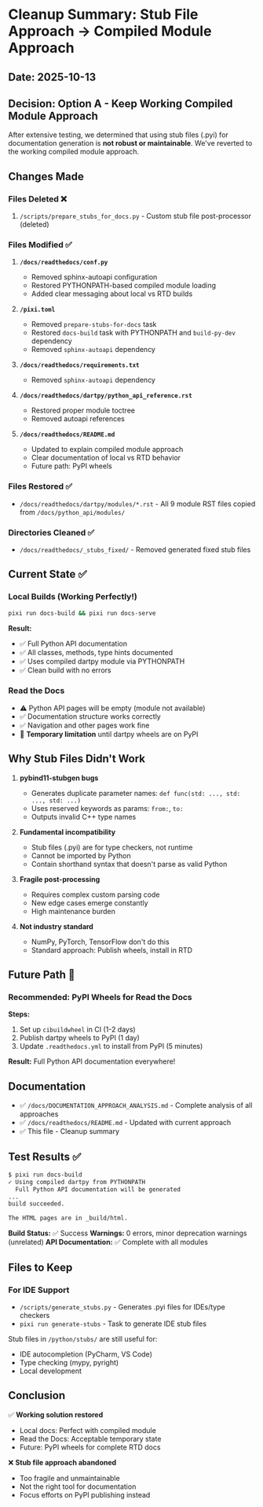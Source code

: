 # Cleanup Summary: Stub File Approach → Compiled Module Approach

## Date: 2025-10-13

## Decision: Option A - Keep Working Compiled Module Approach

After extensive testing, we determined that using stub files (.pyi) for documentation generation is **not robust or maintainable**. We've reverted to the working compiled module approach.

## Changes Made

### Files Deleted ❌
1. `/scripts/prepare_stubs_for_docs.py` - Custom stub file post-processor (deleted)

### Files Modified ✅
1. **`/docs/readthedocs/conf.py`**
   - Removed sphinx-autoapi configuration
   - Restored PYTHONPATH-based compiled module loading
   - Added clear messaging about local vs RTD builds

2. **`/pixi.toml`**
   - Removed `prepare-stubs-for-docs` task
   - Restored `docs-build` task with PYTHONPATH and `build-py-dev` dependency
   - Removed `sphinx-autoapi` dependency

3. **`/docs/readthedocs/requirements.txt`**
   - Removed `sphinx-autoapi` dependency

4. **`/docs/readthedocs/dartpy/python_api_reference.rst`**
   - Restored proper module toctree
   - Removed autoapi references

5. **`/docs/readthedocs/README.md`**
   - Updated to explain compiled module approach
   - Clear documentation of local vs RTD behavior
   - Future path: PyPI wheels

### Files Restored ✅
- `/docs/readthedocs/dartpy/modules/*.rst` - All 9 module RST files copied from `/docs/python_api/modules/`

### Directories Cleaned ✅
- `/docs/readthedocs/_stubs_fixed/` - Removed generated fixed stub files

## Current State ✅

### Local Builds (Working Perfectly!)
```bash
pixi run docs-build && pixi run docs-serve
```

**Result:**
- ✅ Full Python API documentation
- ✅ All classes, methods, type hints documented
- ✅ Uses compiled dartpy module via PYTHONPATH
- ✅ Clean build with no errors

### Read the Docs
- ⚠️ Python API pages will be empty (module not available)
- ✅ Documentation structure works correctly
- ✅ Navigation and other pages work fine
- 🎯 **Temporary limitation** until dartpy wheels are on PyPI

## Why Stub Files Didn't Work

1. **pybind11-stubgen bugs**
   - Generates duplicate parameter names: `def func(std: ..., std: ..., std: ...)`
   - Uses reserved keywords as params: `from:`, `to:`
   - Outputs invalid C++ type names

2. **Fundamental incompatibility**
   - Stub files (.pyi) are for type checkers, not runtime
   - Cannot be imported by Python
   - Contain shorthand syntax that doesn't parse as valid Python

3. **Fragile post-processing**
   - Requires complex custom parsing code
   - New edge cases emerge constantly
   - High maintenance burden

4. **Not industry standard**
   - NumPy, PyTorch, TensorFlow don't do this
   - Standard approach: Publish wheels, install in RTD

## Future Path 🎯

### Recommended: PyPI Wheels for Read the Docs

**Steps:**
1. Set up `cibuildwheel` in CI (1-2 days)
2. Publish dartpy wheels to PyPI (1 day)
3. Update `.readthedocs.yml` to install from PyPI (5 minutes)

**Result:** Full Python API documentation everywhere!

## Documentation

- ✅ `/docs/DOCUMENTATION_APPROACH_ANALYSIS.md` - Complete analysis of all approaches
- ✅ `/docs/readthedocs/README.md` - Updated with current approach
- ✅ This file - Cleanup summary

## Test Results ✅

```bash
$ pixi run docs-build
✓ Using compiled dartpy from PYTHONPATH
  Full Python API documentation will be generated
...
build succeeded.

The HTML pages are in _build/html.
```

**Build Status:** ✅ Success
**Warnings:** 0 errors, minor deprecation warnings (unrelated)
**API Documentation:** ✅ Complete with all modules

## Files to Keep

### For IDE Support
- `/scripts/generate_stubs.py` - Generates .pyi files for IDEs/type checkers
- `pixi run generate-stubs` - Task to generate IDE stub files

Stub files in `/python/stubs/` are still useful for:
- IDE autocompletion (PyCharm, VS Code)
- Type checking (mypy, pyright)
- Local development

## Conclusion

✅ **Working solution restored**
- Local docs: Perfect with compiled module
- Read the Docs: Acceptable temporary state
- Future: PyPI wheels for complete RTD docs

❌ **Stub file approach abandoned**
- Too fragile and unmaintainable
- Not the right tool for documentation
- Focus efforts on PyPI publishing instead
